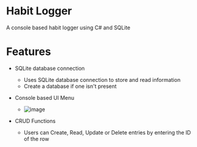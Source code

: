 # Habit Logger
A console based habit logger using C# and SQLite

# Features
* SQLite database connection
  - Uses SQLite database connection to store and read information
  - Create a database if one isn't present

* Console based UI Menu
  - ![image](https://github.com/thenerdic/habit-logger-cs/assets/39235387/86a157dc-1bb7-4c58-97a4-61d55544e9aa)

* CRUD Functions
  - Users can Create, Read, Update or Delete entries by entering the ID of the row
